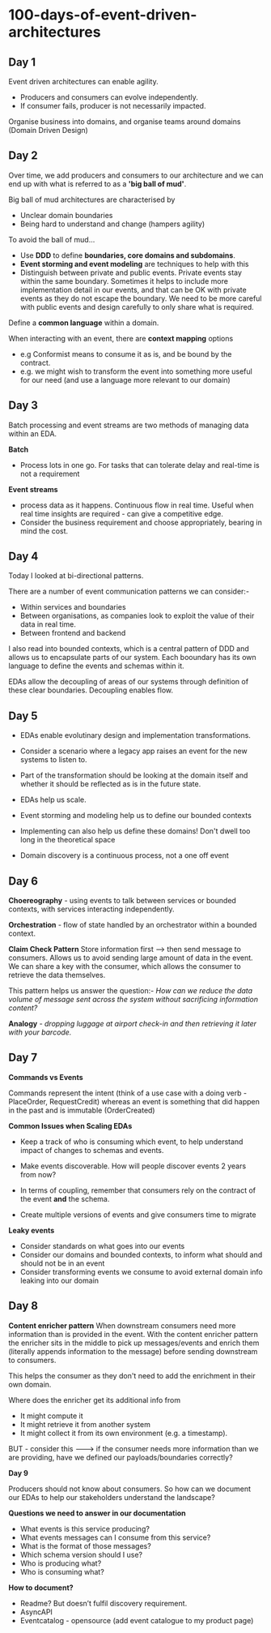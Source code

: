 # 100-days-of-event-driven-architectures

## Day 1 

Event driven architectures can enable agility.
- Producers and consumers can evolve independently.
- If consumer fails, producer is not necessarily impacted.

Organise business into domains, and organise teams around domains (Domain Driven Design)


## Day 2

Over time, we add producers and consumers to our architecture and we can end up with what is referred to as a **'big ball of mud'**.

Big ball of mud architectures are characterised by 
- Unclear domain boundaries
- Being hard to understand and change (hampers agility)

To avoid the ball of mud...
- Use **DDD** to define **boundaries, core domains and subdomains**.
- **Event storming and event modeling** are techniques to help with this
- Distinguish between private and public events. Private events stay within the same boundary. Sometimes it helps to include more implementation detail in our events, and that can be OK with private events as they do not escape the boundary. We need to be more careful with public events and design carefully to only share what is required.

Define a **common language** within a domain.

When interacting with an event, there are **context mapping** options
- e.g Conformist means to consume it as is, and be bound by the contract.
- e.g. we might wish to transform the event into something more useful for our need (and use a language more relevant to our domain)

## Day 3 

Batch processing and event streams are two methods of managing data within an EDA.

**Batch**
- Process lots in one go. For tasks that can tolerate delay and real-time is not a requirement

**Event streams**
- process data as it happens. Continuous flow in real time. Useful when real time insights are required - can give a competitive edge.
- Consider the business requirement and choose appropriately, bearing in mind the cost.

## Day 4

Today I looked at bi-directional patterns.

There are a number of event communication patterns we can consider:-

- Within services and boundaries
- Between organisations, as companies look to exploit the value of their data in real time.
- Between frontend and backend

I also read into bounded contexts, which is a central pattern of DDD and allows us to encapsulate parts of our system. Each booundary has its own language to define the events and schemas within it.

EDAs allow the decoupling of areas of our systems through definition of these clear boundaries. Decoupling enables flow.

## Day 5

- EDAs enable evolutinary design and implementation transformations.
- Consider a scenario where a legacy app raises an event for the new systems to listen to.
- Part of the transformation should be looking at the domain itself and whether it should be reflected as is in the future state.

- EDAs help us scale.
- Event storming and modeling help us to define our bounded contexts
- Implementing can also help us define these domains! Don't dwell too long in the theoretical space
- Domain discovery is a continuous process, not a one off event

## Day 6

**Choereography** - using events to talk between services or bounded contexts, with services interacting independently.

**Orchestration** - flow of state handled by an orchestrator within a bounded context.


**Claim Check Pattern**
Store information first --> then send message to consumers. Allows us to avoid sending large amount of data in the event. We can share a key with the consumer, which allows the consumer to retrieve the data themselves.

This pattern helps us answer the question:- *How can we reduce the data volume of message sent across the system without sacrificing information content?*

**Analogy** - *dropping luggage at airport check-in and then retrieving it later with your barcode.*


## Day 7 

**Commands vs Events**

Commands represent the intent (think of a use case with a doing verb - PlaceOrder, RequestCredit) whereas an event is something that did happen in the past and is immutable (OrderCreated)

**Common Issues when Scaling EDAs**

- Keep a track of who is consuming which event, to help understand impact of changes to schemas and events.

- Make events discoverable. How will people discover events 2 years from now?

- In terms of coupling, remember that consumers rely on the contract of the event **and** the schema. 

- Create multiple versions of events and give consumers time to migrate

**Leaky events**

- Consider standards on what goes into our events
- Consider our domains and bounded contexts, to inform what should and should not be in an event
- Consider transforming events we consume to avoid external domain info leaking into our domain
  

## Day 8

**Content enricher pattern**
When downstream consumers need more information than is provided in the event.
With the content enricher pattern the enricher sits in the middle to pick up messages/events and enrich them (literally appends information to the message) before sending downstream to consumers.

This helps the consumer as they don't need to add the enrichment in their own domain.

Where does the enricher get its additional info from
- It might compute it
- It might retrieve it from another system
- It might collect it from its own environment (e.g. a timestamp).


BUT - consider this ---> if the consumer needs more information than we are providing, have we defined our payloads/boundaries correctly?


**Day 9**

Producers should not know about consumers. So how can we document our EDAs to help our stakeholders understand the landscape?

**Questions we need to answer in our documentation**

- What events is this service producing?
- What events messages can I consume from this service?
- What is the format of those messages?
- Which schema version should I use?
- Who is producing what?
- Who is consuming what?


**How to document?**

- Readme? But doesn’t fulfil discovery requirement.
- AsyncAPI
- Eventcatalog - opensource (add event catalogue to my product page)



